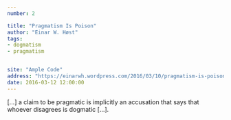 ```yaml
---
number: 2

title: "Pragmatism Is Poison"
author: "Einar W. Høst"
tags:
- dogmatism
- pragmatism


site: "Ample Code"
address: "https://einarwh.wordpress.com/2016/03/10/pragmatism-is-poison/"
date: 2016-03-12 12:00:00
---
```


[…] a claim to be pragmatic is implicitly an accusation that says that whoever disagrees is dogmatic […].
